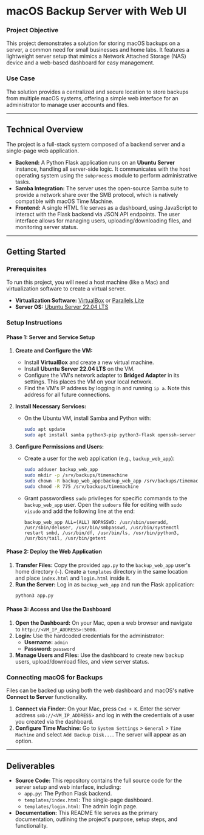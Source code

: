 # macOS Backup Server with Web UI

### Project Objective
This project demonstrates a solution for storing macOS backups on a server, a common need for small businesses and home labs. It features a lightweight server setup that mimics a Network Attached Storage (NAS) device and a web-based dashboard for easy management.

### Use Case
The solution provides a centralized and secure location to store backups from multiple macOS systems, offering a simple web interface for an administrator to manage user accounts and files.

---

## Technical Overview

The project is a full-stack system composed of a backend server and a single-page web application.

* **Backend:** A Python Flask application runs on an **Ubuntu Server** instance, handling all server-side logic. It communicates with the host operating system using the `subprocess` module to perform administrative tasks.
* **Samba Integration:** The server uses the open-source Samba suite to provide a network share over the SMB protocol, which is natively compatible with macOS Time Machine.
* **Frontend:** A single HTML file serves as a dashboard, using JavaScript to interact with the Flask backend via JSON API endpoints. The user interface allows for managing users, uploading/downloading files, and monitoring server status.

---

## Getting Started

### Prerequisites
To run this project, you will need a host machine (like a Mac) and virtualization software to create a virtual server.

* **Virtualization Software:** [VirtualBox](https://www.virtualbox.org/) or [Parallels Lite](https://www.parallels.com/products/lite/)
* **Server OS:** [Ubuntu Server 22.04 LTS](https://ubuntu.com/download/server)

### Setup Instructions

#### Phase 1: Server and Service Setup
1.  **Create and Configure the VM:**
    * Install **VirtualBox** and create a new virtual machine.
    * Install **Ubuntu Server 22.04 LTS** on the VM.
    * Configure the VM's network adapter to **Bridged Adapter** in its settings. This places the VM on your local network.
    * Find the VM's IP address by logging in and running `ip a`. Note this address for all future connections.

2.  **Install Necessary Services:**
    * On the Ubuntu VM, install Samba and Python with:
        ```bash
        sudo apt update
        sudo apt install samba python3-pip python3-flask openssh-server
        ```

3.  **Configure Permissions and Users:**
    * Create a user for the web application (e.g., `backup_web_app`):
        ```bash
        sudo adduser backup_web_app
        sudo mkdir -p /srv/backups/timemachine
        sudo chown -R backup_web_app:backup_web_app /srv/backups/timemachine
        sudo chmod -R 775 /srv/backups/timemachine
        ```
    * Grant passwordless `sudo` privileges for specific commands to the `backup_web_app` user. Open the `sudoers` file for editing with `sudo visudo` and add the following line at the end:
        ```
        backup_web_app ALL=(ALL) NOPASSWD: /usr/sbin/useradd, /usr/sbin/deluser, /usr/bin/smbpasswd, /usr/bin/systemctl restart smbd, /usr/bin/df, /usr/bin/ls, /usr/bin/python3, /usr/bin/tail, /usr/bin/getent
        ```

#### Phase 2: Deploy the Web Application
1.  **Transfer Files:** Copy the provided `app.py` to the `backup_web_app` user's home directory (`~`). Create a `templates` directory in the same location and place `index.html` and `login.html` inside it.
2.  **Run the Server:** Log in as `backup_web_app` and run the Flask application:
    ```bash
    python3 app.py
    ```

#### Phase 3: Access and Use the Dashboard
1.  **Open the Dashboard:** On your Mac, open a web browser and navigate to `http://<VM_IP_ADDRESS>:5000`.
2.  **Login:** Use the hardcoded credentials for the administrator:
    * **Username:** `admin`
    * **Password:** `password`
3.  **Manage Users and Files:** Use the dashboard to create new backup users, upload/download files, and view server status.

### Connecting macOS for Backups
Files can be backed up using both the web dashboard and macOS's native **Connect to Server** functionality.
1.  **Connect via Finder:** On your Mac, press `Cmd + K`. Enter the server address `smb://<VM_IP_ADDRESS>` and log in with the credentials of a user you created via the dashboard.
2.  **Configure Time Machine:** Go to `System Settings` > `General` > `Time Machine` and select `Add Backup Disk...`. The server will appear as an option.

---

## Deliverables
* **Source Code:** This repository contains the full source code for the server setup and web interface, including:
    * `app.py`: The Python Flask backend.
    * `templates/index.html`: The single-page dashboard.
    * `templates/login.html`: The admin login page.
* **Documentation:** This README file serves as the primary documentation, outlining the project's purpose, setup steps, and functionality.
